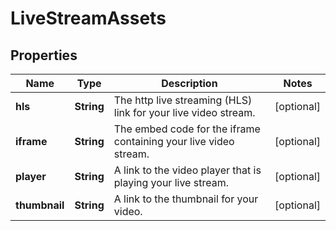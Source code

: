 

# LiveStreamAssets


## Properties

| Name | Type | Description | Notes |
|------------ | ------------- | ------------- | -------------|
|**hls** | **String** | The http live streaming (HLS) link for your live video stream. |  [optional] |
|**iframe** | **String** | The embed code for the iframe containing your live video stream. |  [optional] |
|**player** | **String** | A link to the video player that is playing your live stream. |  [optional] |
|**thumbnail** | **String** | A link to the thumbnail for your video. |  [optional] |




